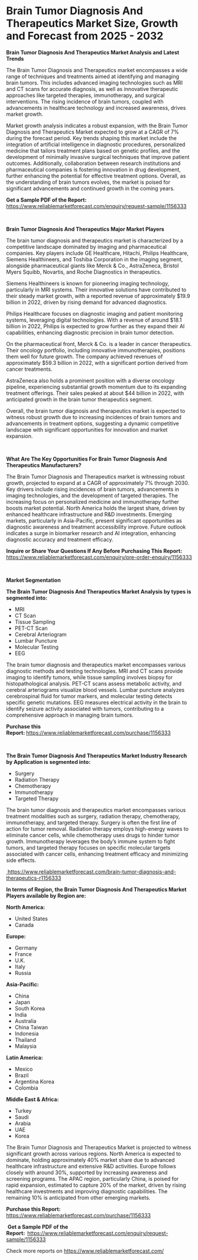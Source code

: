 <p><h1>Brain Tumor Diagnosis And Therapeutics Market Size, Growth and Forecast from 2025 - 2032</h1></p><p><strong>Brain Tumor Diagnosis And Therapeutics Market Analysis and Latest Trends</strong></p>
<p><p>The Brain Tumor Diagnosis and Therapeutics market encompasses a wide range of techniques and treatments aimed at identifying and managing brain tumors. This includes advanced imaging technologies such as MRI and CT scans for accurate diagnosis, as well as innovative therapeutic approaches like targeted therapies, immunotherapy, and surgical interventions. The rising incidence of brain tumors, coupled with advancements in healthcare technology and increased awareness, drives market growth.</p><p>Market growth analysis indicates a robust expansion, with the Brain Tumor Diagnosis and Therapeutics Market expected to grow at a CAGR of 7% during the forecast period. Key trends shaping this market include the integration of artificial intelligence in diagnostic procedures, personalized medicine that tailors treatment plans based on genetic profiles, and the development of minimally invasive surgical techniques that improve patient outcomes. Additionally, collaboration between research institutions and pharmaceutical companies is fostering innovation in drug development, further enhancing the potential for effective treatment options. Overall, as the understanding of brain tumors evolves, the market is poised for significant advancements and continued growth in the coming years.</p></p>
<p><strong>Get a Sample PDF of the Report:&nbsp;</strong> <a href="https://www.reliablemarketforecast.com/enquiry/request-sample/1156333?utm_campaign=2208&utm_medium=2&utm_source=Github&utm_content=ia&utm_term=03032025&utm_id=brain-tumor-diagnosis-and-therapeutics">https://www.reliablemarketforecast.com/enquiry/request-sample/1156333</a></p>
<p>&nbsp;</p>
<p><strong>Brain Tumor Diagnosis And Therapeutics Major Market Players</strong></p>
<p><p>The brain tumor diagnosis and therapeutics market is characterized by a competitive landscape dominated by imaging and pharmaceutical companies. Key players include GE Healthcare, Hitachi, Philips Healthcare, Siemens Healthineers, and Toshiba Corporation in the imaging segment, alongside pharmaceutical giants like Merck & Co., AstraZeneca, Bristol Myers Squibb, Novartis, and Roche Diagnostics in therapeutics.</p><p>Siemens Healthineers is known for pioneering imaging technology, particularly in MRI systems. Their innovative solutions have contributed to their steady market growth, with a reported revenue of approximately $19.9 billion in 2022, driven by rising demand for advanced diagnostics.</p><p>Philips Healthcare focuses on diagnostic imaging and patient monitoring systems, leveraging digital technologies. With a revenue of around $18.1 billion in 2022, Philips is expected to grow further as they expand their AI capabilities, enhancing diagnostic precision in brain tumor detection.</p><p>On the pharmaceutical front, Merck & Co. is a leader in cancer therapeutics. Their oncology portfolio, including innovative immunotherapies, positions them well for future growth. The company achieved revenues of approximately $59.3 billion in 2022, with a significant portion derived from cancer treatments.</p><p>AstraZeneca also holds a prominent position with a diverse oncology pipeline, experiencing substantial growth momentum due to its expanding treatment offerings. Their sales peaked at about $44 billion in 2022, with anticipated growth in the brain tumor therapeutics segment.</p><p>Overall, the brain tumor diagnosis and therapeutics market is expected to witness robust growth due to increasing incidences of brain tumors and advancements in treatment options, suggesting a dynamic competitive landscape with significant opportunities for innovation and market expansion.</p></p>
<p>&nbsp;</p>
<p><strong>What Are The Key Opportunities For Brain Tumor Diagnosis And Therapeutics Manufacturers?</strong></p>
<p><p>The Brain Tumor Diagnosis and Therapeutics market is witnessing robust growth, projected to expand at a CAGR of approximately 7% through 2030. Key drivers include rising incidences of brain tumors, advancements in imaging technologies, and the development of targeted therapies. The increasing focus on personalized medicine and immunotherapy further boosts market potential. North America holds the largest share, driven by enhanced healthcare infrastructure and R&D investments. Emerging markets, particularly in Asia-Pacific, present significant opportunities as diagnostic awareness and treatment accessibility improve. Future outlook indicates a surge in biomarker research and AI integration, enhancing diagnostic accuracy and treatment efficacy.</p></p>
<p><strong>Inquire or Share Your Questions If Any Before Purchasing This Report:</strong> <a href="https://www.reliablemarketforecast.com/enquiry/pre-order-enquiry/1156333?utm_campaign=2208&utm_medium=2&utm_source=Github&utm_content=ia&utm_term=03032025&utm_id=brain-tumor-diagnosis-and-therapeutics">https://www.reliablemarketforecast.com/enquiry/pre-order-enquiry/1156333</a></p>
<p>&nbsp;</p>
<p><strong>Market Segmentation</strong></p>
<p><strong>The Brain Tumor Diagnosis And Therapeutics Market Analysis by types is segmented into:</strong></p>
<p><ul><li>MRI</li><li>CT Scan</li><li>Tissue Sampling</li><li>PET-CT Scan</li><li>Cerebral Arteriogram</li><li>Lumbar Puncture</li><li>Molecular Testing</li><li>EEG</li></ul></p>
<p><p>The brain tumor diagnosis and therapeutics market encompasses various diagnostic methods and testing technologies. MRI and CT scans provide imaging to identify tumors, while tissue sampling involves biopsy for histopathological analysis. PET-CT scans assess metabolic activity, and cerebral arteriograms visualize blood vessels. Lumbar puncture analyzes cerebrospinal fluid for tumor markers, and molecular testing detects specific genetic mutations. EEG measures electrical activity in the brain to identify seizure activity associated with tumors, contributing to a comprehensive approach in managing brain tumors.</p></p>
<p><strong>Purchase this Report:&nbsp;</strong><a href="https://www.reliablemarketforecast.com/purchase/1156333?utm_campaign=2208&utm_medium=2&utm_source=Github&utm_content=ia&utm_term=03032025&utm_id=brain-tumor-diagnosis-and-therapeutics">https://www.reliablemarketforecast.com/purchase/1156333</a></p>
<p>&nbsp;</p>
<p><strong>The Brain Tumor Diagnosis And Therapeutics Market Industry Research by Application is segmented into:</strong></p>
<p><ul><li>Surgery</li><li>Radiation Therapy</li><li>Chemotherapy</li><li>Immunotherapy</li><li>Targeted Therapy</li></ul></p>
<p><p>The brain tumor diagnosis and therapeutics market encompasses various treatment modalities such as surgery, radiation therapy, chemotherapy, immunotherapy, and targeted therapy. Surgery is often the first line of action for tumor removal. Radiation therapy employs high-energy waves to eliminate cancer cells, while chemotherapy uses drugs to hinder tumor growth. Immunotherapy leverages the body’s immune system to fight tumors, and targeted therapy focuses on specific molecular targets associated with cancer cells, enhancing treatment efficacy and minimizing side effects.</p></p>
<p><a href="https://www.reliablemarketforecast.com/brain-tumor-diagnosis-and-therapeutics-r1156333?utm_campaign=2208&utm_medium=2&utm_source=Github&utm_content=ia&utm_term=03032025&utm_id=brain-tumor-diagnosis-and-therapeutics">&nbsp;https://www.reliablemarketforecast.com/brain-tumor-diagnosis-and-therapeutics-r1156333</a></p>
<p><strong>In terms of Region, the Brain Tumor Diagnosis And Therapeutics Market Players available by Region are:</strong></p>
<p>
    <p> <strong> North America: </strong>
        <ul>
            <li>United States</li>
            <li>Canada</li>
        </ul>
        </p> 
    <p> <strong> Europe: </strong>
        <ul>
            <li>Germany</li>
            <li>France</li>
            <li>U.K.</li>
            <li>Italy</li>
            <li>Russia</li>
        </ul>
        </p> 
    <p> <strong> Asia-Pacific: </strong>
        <ul>
            <li>China</li>
            <li>Japan</li>
            <li>South Korea</li>
            <li>India</li>
            <li>Australia</li>
            <li>China Taiwan</li>
            <li>Indonesia</li>
            <li>Thailand</li>
            <li>Malaysia</li>
        </ul>
        </p> 
    <p> <strong> Latin America: </strong>
        <ul>
            <li>Mexico</li>
            <li>Brazil</li>
            <li>Argentina Korea</li>
            <li>Colombia</li>
        </ul>
        </p> 
    <p> <strong> Middle East & Africa: </strong>
        <ul>
            <li>Turkey</li>
            <li>Saudi</li>
            <li>Arabia</li>
            <li>UAE</li>
            <li>Korea</li>
        </ul>
    </p>
    </p>
<p><p>The Brain Tumor Diagnosis and Therapeutics Market is projected to witness significant growth across various regions. North America is expected to dominate, holding approximately 40% market share due to advanced healthcare infrastructure and extensive R&D activities. Europe follows closely with around 30%, supported by increasing awareness and screening programs. The APAC region, particularly China, is poised for rapid expansion, estimated to capture 20% of the market, driven by rising healthcare investments and improving diagnostic capabilities. The remaining 10% is anticipated from other emerging markets.</p></p>
<p><strong>Purchase this Report: </strong><a href="https://www.reliablemarketforecast.com/purchase/1156333?utm_campaign=2208&utm_medium=2&utm_source=Github&utm_content=ia&utm_term=03032025&utm_id=brain-tumor-diagnosis-and-therapeutics">https://www.reliablemarketforecast.com/purchase/1156333</a></p>
<p>&nbsp;<strong>Get a Sample PDF of the Report:&nbsp;&nbsp;</strong><a href="https://www.reliablemarketforecast.com/enquiry/request-sample/1156333?utm_campaign=2208&utm_medium=2&utm_source=Github&utm_content=ia&utm_term=03032025&utm_id=brain-tumor-diagnosis-and-therapeutics">https://www.reliablemarketforecast.com/enquiry/request-sample/1156333</a></p>
<p><strong></strong></p>
<p>Check more reports on <a href="https://www.reliablemarketforecast.com/?utm_campaign=2208&utm_medium=2&utm_source=Github&utm_content=ia&utm_term=03032025&utm_id=brain-tumor-diagnosis-and-therapeutics">https://www.reliablemarketforecast.com/</a></p>